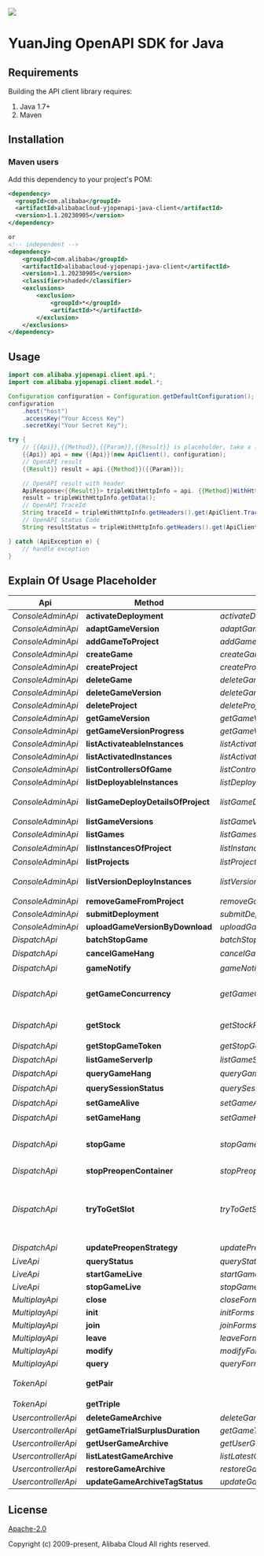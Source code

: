 ![](https://aliyunsdk-pages.alicdn.com/icons/AlibabaCloud.svg)

# YuanJing OpenAPI SDK for Java

## Requirements

Building the API client library requires:
1. Java 1.7+
2. Maven

## Installation

### Maven users

Add this dependency to your project's POM:

```xml
<dependency>
  <groupId>com.alibaba</groupId>
  <artifactId>alibabacloud-yjopenapi-java-client</artifactId>
  <version>1.1.20230905</version>
</dependency>

or
<!-- independent -->
<dependency>
    <groupId>com.alibaba</groupId>
    <artifactId>alibabacloud-yjopenapi-java-client</artifactId>
    <version>1.1.20230905</version>
    <classifier>shaded</classifier>
    <exclusions>
        <exclusion>
            <groupId>*</groupId>
            <artifactId>*</artifactId>
        </exclusion>
    </exclusions>
</dependency>
```

## Usage

```java
import com.alibaba.yjopenapi.client.api.*;
import com.alibaba.yjopenapi.client.model.*;

Configuration configuration = Configuration.getDefaultConfiguration();
configuration
    .host("host")
    .accessKey("Your Access Key")
    .secretKey("Your Secret Key");

try {
    // {{Api}},{{Method}},{{Param}},{{Result}} is placeholder, take a look at Explain Of Usage Placeholder
    {{Api}} api = new {{Api}}(new ApiClient(), configuration);
    // OpenAPI result
    {{Result}} result = api.{{Method}}({{Param}});

    // OpenAPI result with header
    ApiResponse<{{Result}}> tripleWithHttpInfo = api. {{Method}}WithHttpInfo();
    result = tripleWithHttpInfo.getData();
    // OpenAPI TraceId
    String traceId = tripleWithHttpInfo.getHeaders().get(ApiClient.Trace_Id).get(0);
    // OpenAPI Status Code
    String resultStatus = tripleWithHttpInfo.getHeaders().get(ApiClient.Result_Status).get(0);

} catch (ApiException e) {
    // handle exception
}
```

## Explain Of Usage Placeholder

| Api | Method | Params | Result | Description |
| ------------ | ------------- | ------------- | ------------- | ------------- |
 | *ConsoleAdminApi* | **activateDeployment** | *activateDeploymentForms*  | *ConsoleAdminActivateDeploymentResult* |  |
 | *ConsoleAdminApi* | **adaptGameVersion** | *adaptGameVersionForms*  | *ConsoleAdminAdaptGameVersionResult* |  |
 | *ConsoleAdminApi* | **addGameToProject** | *addGameToProjectForms*  | *ConsoleAdminAddGameToProjectResult* |  |
 | *ConsoleAdminApi* | **createGame** | *createGameForms*  | *ConsoleAdminCreateGameResult* |  |
 | *ConsoleAdminApi* | **createProject** | *createProjectForms*  | *ConsoleAdminCreateProjectResult* |  |
 | *ConsoleAdminApi* | **deleteGame** | *deleteGameForms*  | *ConsoleAdminDeleteGameResult* |  |
 | *ConsoleAdminApi* | **deleteGameVersion** | *deleteGameVersionForms*  | *ConsoleAdminDeleteGameVersionResult* |  |
 | *ConsoleAdminApi* | **deleteProject** | *deleteProjectForms*  | *ConsoleAdminDeleteProjectResult* |  |
 | *ConsoleAdminApi* | **getGameVersion** | *getGameVersionForms*  | *ConsoleAdminGetGameVersionResult* |  |
 | *ConsoleAdminApi* | **getGameVersionProgress** | *getGameVersionProgressForms*  | *ConsoleAdminGetGameVersionProgressResult* |  |
 | *ConsoleAdminApi* | **listActivateableInstances** | *listActivateableInstancesForms*  | *ConsoleAdminListActivateableInstancesResult* |  |
 | *ConsoleAdminApi* | **listActivatedInstances** | *listActivatedInstancesForms*  | *ConsoleAdminListActivatedInstancesResult* |  |
 | *ConsoleAdminApi* | **listControllersOfGame** | *listControllersOfGameForms*  | *ConsoleAdminListControllersOfGameResult* |  |
 | *ConsoleAdminApi* | **listDeployableInstances** | *listDeployableInstancesForms*  | *ConsoleAdminListDeployableInstancesResult* |  |
 | *ConsoleAdminApi* | **listGameDeployDetailsOfProject** | *listGameDeployDetailsOfProjectForms*  | *ConsoleAdminListGameDeployDetailsOfProjectResult* | 获取项目下游戏部署版本信息。 |
 | *ConsoleAdminApi* | **listGameVersions** | *listGameVersionsForms*  | *ConsoleAdminListGameVersionsResult* |  |
 | *ConsoleAdminApi* | **listGames** | *listGamesForms*  | *ConsoleAdminListGamesResult* |  |
 | *ConsoleAdminApi* | **listInstancesOfProject** | *listInstancesOfProjectForms*  | *ConsoleAdminListInstancesOfProjectResult* | 分页获取项目中的实例 |
 | *ConsoleAdminApi* | **listProjects** | *listProjectsForms*  | *ConsoleAdminListProjectsResult* |  |
 | *ConsoleAdminApi* | **listVersionDeployInstances** | *listVersionDeployInstancesForms*  | *ConsoleAdminListVersionDeployInstancesResult* | 获取项目下游戏版本的部署实例信息。 |
 | *ConsoleAdminApi* | **removeGameFromProject** | *removeGameFromProjectForms*  | *ConsoleAdminRemoveGameFromProjectResult* |  |
 | *ConsoleAdminApi* | **submitDeployment** | *submitDeploymentForms*  | *ConsoleAdminSubmitDeploymentResult* |  |
 | *ConsoleAdminApi* | **uploadGameVersionByDownload** | *uploadGameVersionByDownloadForms*  | *ConsoleAdminUploadGameVersionByDownloadResult* |  |
 | *DispatchApi* | **batchStopGame** | *batchStopGameForms*  | *BatchStopGameResult* |  |
 | *DispatchApi* | **cancelGameHang** | *cancelGameHangForms*  | *CancelGameHangResult* | 取消游戏挂机 |
 | *DispatchApi* | **gameNotify** | *gameNotifyForms*  | *GameNotifyResult* | 游戏通知接口 |
 | *DispatchApi* | **getGameConcurrency** | *getGameConcurrencyForms*  | *GetGameConcurrencyResult* | 调用GetGameConcurrency获取游戏当前并发数 |
 | *DispatchApi* | **getStock** | *getStockForms*  | *GetStockResult* | 调用GetStock获取游戏当前库存 |
 | *DispatchApi* | **getStopGameToken** | *getStopGameTokenForms*  | *GetStopGameTokenResult* | 全量踢下线获取token |
 | *DispatchApi* | **listGameServerIp** | *listGameServerIpForms*  | *ListGameServerIpResult* |  |
 | *DispatchApi* | **queryGameHang** | *queryGameHangForms*  | *QueryGameHangResult* | 查询游戏挂机状态 |
 | *DispatchApi* | **querySessionStatus** | *querySessionStatusForms*  | *QuerySessionStatusResult* | 查询会话当前状态 |
 | *DispatchApi* | **setGameAlive** | *setGameAliveForms*  | *SetGameAliveResult* | 设置游戏可运行时长 |
 | *DispatchApi* | **setGameHang** | *setGameHangForms*  | *SetGameHangResult* | 设置游戏挂机 |
 | *DispatchApi* | **stopGame** | *stopGameForms*  | *StopGameResult* | 服务端发起，停止某个用户的某个游戏的某个会话 |
 | *DispatchApi* | **stopPreopenContainer** | *stopPreopenContainerForms*  | *StopPreopenContainerResult* | 停止预开容器 |
 | *DispatchApi* | **tryToGetSlot** | *tryToGetSlotForms*  | *TryToGetSlotResult* | 为用户调度分配游戏容器，容器一旦分配成功会被锁住，一段时间内不再分配给其他用户，过期释放。 |
 | *DispatchApi* | **updatePreopenStrategy** | *updatePreopenStrategyForms*  | *UpdatePreopenStrategyResult* | 更新预开预起策略 |
 | *LiveApi* | **queryStatus** | *queryStatusForms*  | *LiveQueryStatusResult* |  |
 | *LiveApi* | **startGameLive** | *startGameLiveForms*  | *LiveStartGameLiveResult* |  |
 | *LiveApi* | **stopGameLive** | *stopGameLiveForms*  | *LiveStopGameLiveResult* |  |
 | *MultiplayApi* | **close** | *closeForms*  | *MultiplayCloseResult* |  |
 | *MultiplayApi* | **init** | *initForms*  | *MultiplayInitResult* |  |
 | *MultiplayApi* | **join** | *joinForms*  | *MultiplayJoinResult* |  |
 | *MultiplayApi* | **leave** | *leaveForms*  | *MultiplayLeaveResult* |  |
 | *MultiplayApi* | **modify** | *modifyForms*  | *MultiplayModifyResult* |  |
 | *MultiplayApi* | **query** | *queryForms*  | *MultiplayQueryResult* |  |
 | *TokenApi* | **getPair** |   | *GetPairResult* | 获取临时安全令牌(二元组) |
 | *TokenApi* | **getTriple** |   | *GetTripleResult* | 获取临时安全令牌 |
 | *UsercontrollerApi* | **deleteGameArchive** | *deleteGameArchiveForms*  | *UsercontrollerDeleteGameArchiveResult* |  |
 | *UsercontrollerApi* | **getGameTrialSurplusDuration** | *getGameTrialSurplusDurationForms*  | *UsercontrollerGetGameTrialSurplusDurationResult* |  |
 | *UsercontrollerApi* | **getUserGameArchive** | *getUserGameArchiveForms*  | *UsercontrollerGetUserGameArchiveResult* |  |
 | *UsercontrollerApi* | **listLatestGameArchive** | *listLatestGameArchiveForms*  | *UsercontrollerListLatestGameArchiveResult* |  |
 | *UsercontrollerApi* | **restoreGameArchive** | *restoreGameArchiveForms*  | *UsercontrollerRestoreGameArchiveResult* |  |
 | *UsercontrollerApi* | **updateGameArchiveTagStatus** | *updateGameArchiveTagStatusForms*  | *UsercontrollerUpdateGameArchiveTagStatusResult* |  |

## License
[Apache-2.0](http://www.apache.org/licenses/LICENSE-2.0)

Copyright (c) 2009-present, Alibaba Cloud All rights reserved.
